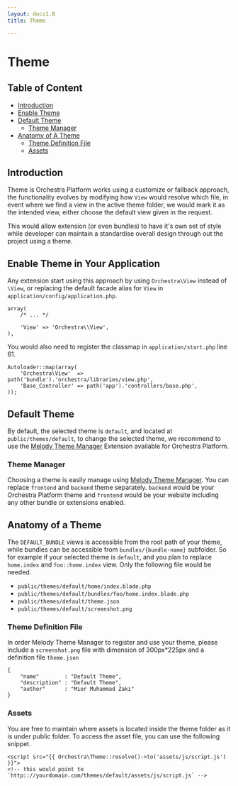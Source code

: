 ```yaml
---
layout: docs1.0
title: Theme

---
```


# Theme

## Table of Content

* [Introduction](#introduction)
* [Enable Theme](#enable-theme)
* [Default Theme](#default-theme)
	- [Theme Manager](#manage-theme)
* [Anatomy of A Theme](#anatomy)
	- [Theme Definition File](#definition) 
	- [Assets](#assets)

<a name="introduction"></a>
## Introduction

Theme is Orchestra Platform works using a customize or fallback approach, the functionality evolves by modifying how `View` would resolve which file, in event where we find a view in the active theme folder, we would mark it as the intended view, either choose the default view given in the request.

This would allow extension (or even bundles) to have it's own set of style while developer can maintain a standardise overall design through out the project using a theme.

<a name="enable-theme"></a>
## Enable Theme in Your Application

Any extension start using this approach by using `Orchestra\View` instead of `\View`, or replacing the default facade alias for `View` in `application/config/application.php`.

	array(
		/* ... */

		'View' => 'Orchestra\\View',
	),

You would also need to register the classmap in `application/start.php` line 61.

	Autoloader::map(array(
		'Orchestra\View'  => path('bundle').'orchestra/libraries/view.php',
		'Base_Controller' => path('app').'controllers/base.php',
	));

<a name="default-theme"></a>
## Default Theme

By default, the selected theme is `default`, and located at `public/themes/default`, to change the selected theme, we recommend to use the [Melody Theme Manager](#manage-theme) Extension available for Orchestra Platform.

<a name="manage-theme"></a>
### Theme Manager

Choosing a theme is easily manage using [Melody Theme Manager](http://bundles.laravel.com/bundle/melody). You can replace `frontend` and `backend` theme separately. `backend` would be your Orchestra Platform theme and `frontend` would be your website including any other bundle or extensions enabled.

<a name="anatomy"></a>
## Anatomy of a Theme

The `DEFAULT_BUNDLE` views is accessible from the root path of your theme, while bundles can be accessible from `bundles/{bundle-name}` subfolder. So for example if your selected theme is `default`, and you plan to replace `home.index` and `foo::home.index` view. Only the following file would be needed.

* `public/themes/default/home/index.blade.php`
* `public/themes/default/bundles/foo/home.index.blade.php`
* `public/themes/default/theme.json`
* `public/themes/default/screenshot.png`

<a name="definition"></a>
### Theme Definition File

In order Melody Theme Manager to register and use your theme, please include a `screenshot.png` file with dimension of 300px*225px and a definition file `theme.json`

	{
		"name"        : "Default Theme",
		"description" : "Default Theme",
		"author"      : "Mior Muhammad Zaki"
	}


<a name="assets"></a>
### Assets

You are free to maintain where assets is located inside the theme folder as it is under public folder. To access the asset file, you can use the following snippet.

	<script src="{{ Orchestra\Theme::resolve()->to('assets/js/script.js') }}">
	<!-- this would point to `http:://yourdomain.com/themes/default/assets/js/script.js` -->

